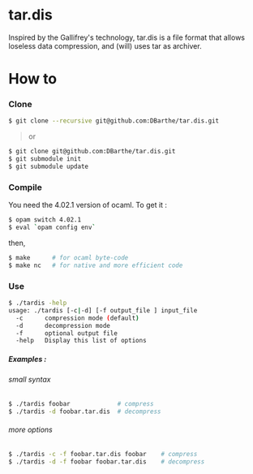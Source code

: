 tar.dis
=======
Inspired by the Gallifrey's technology, tar.dis is a file format that allows loseless data compression, and (will) uses tar as archiver.


# How to


### Clone
```bash
$ git clone --recursive git@github.com:DBarthe/tar.dis.git
```
>or
```bash
$ git clone git@github.com:DBarthe/tar.dis.git
$ git submodule init
$ git submodule update
```

### Compile

You need the 4.02.1 version of ocaml. To get it :
```bash
$ opam switch 4.02.1
$ eval `opam config env`
```
then,
```bash
$ make      # for ocaml byte-code
$ make nc   # for native and more efficient code
```

### Use
```bash
$ ./tardis -help
usage: ./tardis [-c|-d] [-f output_file ] input_file
  -c      compression mode (default)
  -d      decompression mode
  -f      optional output file
  -help   Display this list of options
```

##### Examples :

###### small syntax
```bash
$ ./tardis foobar             # compress
$ ./tardis -d foobar.tar.dis  # decompress
```

###### more options
```bash
$ ./tardis -c -f foobar.tar.dis foobar    # compress
$ ./tardis -d -f foobar foobar.tar.dis    # decompress
```
